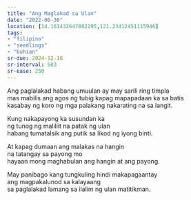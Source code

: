 ```yaml
---
title: "Ang Maglakad sa Ulan"
date: "2022-06-30"
location: [14.161432647882295,121.23412451115946]
tags:
- "filipino"
- "seedlings"
- "buhian"
sr-due: 2024-12-18
sr-interval: 503
sr-ease: 250
---
```

Ang paglalakad habang umuulan ay may sarili ring timpla  
mas mabilis ang agos ng tubig kapag mapapadaan ka sa batis  
kasabay ng koro ng mga palakang nakarating na sa langit.  

Kung nakapayong ka susundan ka  
ng tunog ng maliliit na patak ng ulan  
habang tumatalsik ang putik sa likod ng iyong binti.  

At kapag dumaan ang malakas na hangin  
na tatangay sa payong mo  
hayaan mong maghabulan ang hangin at ang payong.  

May panibago kang tungkuling hindi makapagaantay  
ang magpakalunod sa kalayaang  
sa paglalakad lamang sa ilalim ng ulan matitikman.  